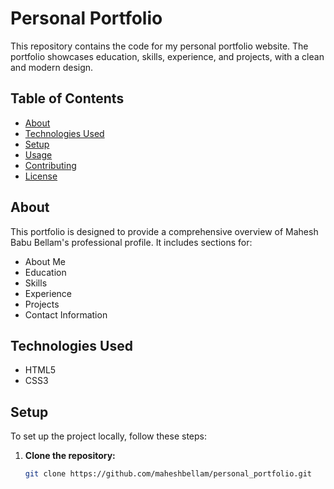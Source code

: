 # Personal Portfolio
This repository contains the code for my personal portfolio website. The portfolio showcases education, skills, experience, and projects, with a clean and modern design.

## Table of Contents

- [About](#about)
- [Technologies Used](#technologies-used)
- [Setup](#setup)
- [Usage](#usage)
- [Contributing](#contributing)
- [License](#license)

## About

This portfolio is designed to provide a comprehensive overview of Mahesh Babu Bellam's professional profile. It includes sections for:
- About Me
- Education
- Skills
- Experience
- Projects
- Contact Information

## Technologies Used

- HTML5
- CSS3

## Setup

To set up the project locally, follow these steps:

1. **Clone the repository:**
   ```sh
   git clone https://github.com/maheshbellam/personal_portfolio.git
